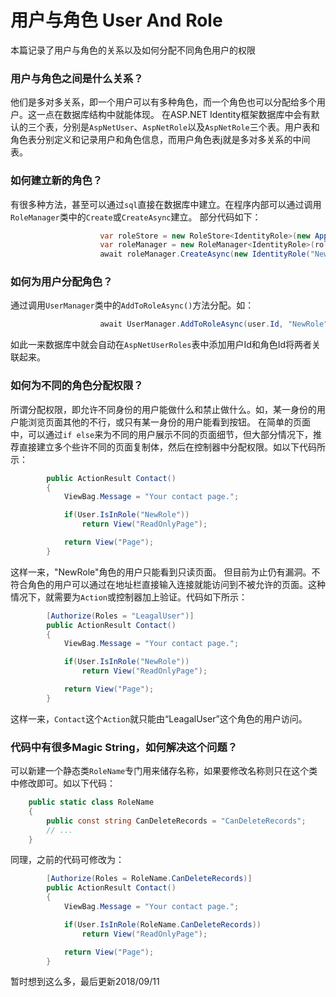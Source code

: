 # 用户与角色 User And Role
本篇记录了用户与角色的关系以及如何分配不同角色用户的权限

### 用户与角色之间是什么关系？
他们是多对多关系，即一个用户可以有多种角色，而一个角色也可以分配给多个用户。这一点在数据库结构中就能体现。
在ASP.NET Identity框架数据库中会有默认的三个表，分别是`AspNetUser`、`AspNetRole`以及`AspNetRole`三个表。用户表和角色表分别定义和记录用户和角色信息，而用户角色表j就是多对多关系的中间表。

### 如何建立新的角色？
有很多种方法，甚至可以通过`sql`直接在数据库中建立。在程序内部可以通过调用`RoleManager`类中的`Create`或`CreateAsync`建立。
部分代码如下：

```c#
                    var roleStore = new RoleStore<IdentityRole>(new ApplicationDbContext());
                    var roleManager = new RoleManager<IdentityRole>(roleStore);
                    await roleManager.CreateAsync(new IdentityRole("NewRole"));
```

### 如何为用户分配角色？
通过调用`UserManager`类中的`AddToRoleAsync()`方法分配。如：

```c#
                    await UserManager.AddToRoleAsync(user.Id, "NewRole");
```

如此一来数据库中就会自动在`AspNetUserRoles`表中添加用户Id和角色Id将两者关联起来。

### 如何为不同的角色分配权限？
所谓分配权限，即允许不同身份的用户能做什么和禁止做什么。如，某一身份的用户能浏览页面其他的不行，或只有某一身份的用户能看到按钮。
在简单的页面中，可以通过`if else`来为不同的用户展示不同的页面细节，但大部分情况下，推荐直接建立多个些许不同的页面复制体，然后在控制器中分配权限。如以下代码所示：

```c#
        public ActionResult Contact()
        {
            ViewBag.Message = "Your contact page.";

            if(User.IsInRole("NewRole"))
                return View("ReadOnlyPage");

            return View("Page");
        }
```
这样一来，"NewRole"角色的用户只能看到只读页面。
但目前为止仍有漏洞。不符合角色的用户可以通过在地址栏直接输入连接就能访问到不被允许的页面。这种情况下，就需要为`Action`或控制器加上验证。代码如下所示：

```c#
        [Authorize(Roles = "LeagalUser")]
        public ActionResult Contact()
        {
            ViewBag.Message = "Your contact page.";

            if(User.IsInRole("NewRole"))
                return View("ReadOnlyPage");

            return View("Page");
        }
```
这样一来，`Contact`这个`Action`就只能由“LeagalUser”这个角色的用户访问。

### 代码中有很多Magic String，如何解决这个问题？
可以新建一个静态类`RoleName`专门用来储存名称，如果要修改名称则只在这个类中修改即可。如以下代码：
```c#
    public static class RoleName
    {
        public const string CanDeleteRecords = "CanDeleteRecords";
        // ...
    }
```
同理，之前的代码可修改为：
```c#
        [Authorize(Roles = RoleName.CanDeleteRecords)]
        public ActionResult Contact()
        {
            ViewBag.Message = "Your contact page.";

            if(User.IsInRole(RoleName.CanDeleteRecords))
                return View("ReadOnlyPage");

            return View("Page");
        }
```

暂时想到这么多，最后更新2018/09/11
